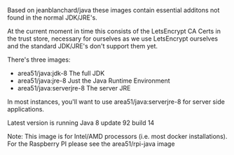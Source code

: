 Based on jeanblanchard/java these images contain essential additons not found in the normal JDK/JRE's.

At the current moment in time this consists of the LetsEncrypt CA Certs in the trust store, necessary for ourselves as we use LetsEncrypt ourselves and the standard JDK/JRE's don't support them yet.

There's three images:

* area51/java:jdk-8 The full JDK
* area51/java:jre-8 Just the Java Runtime Environment
* area51/java:serverjre-8 The server JRE

In most instances, you'll want to use area51/java:serverjre-8 for server side applications.

Latest version is running Java 8 update 92 build 14

Note: This image is for Intel/AMD processors (i.e. most docker installations). For the Raspberry PI please see the area51/rpi-java image

